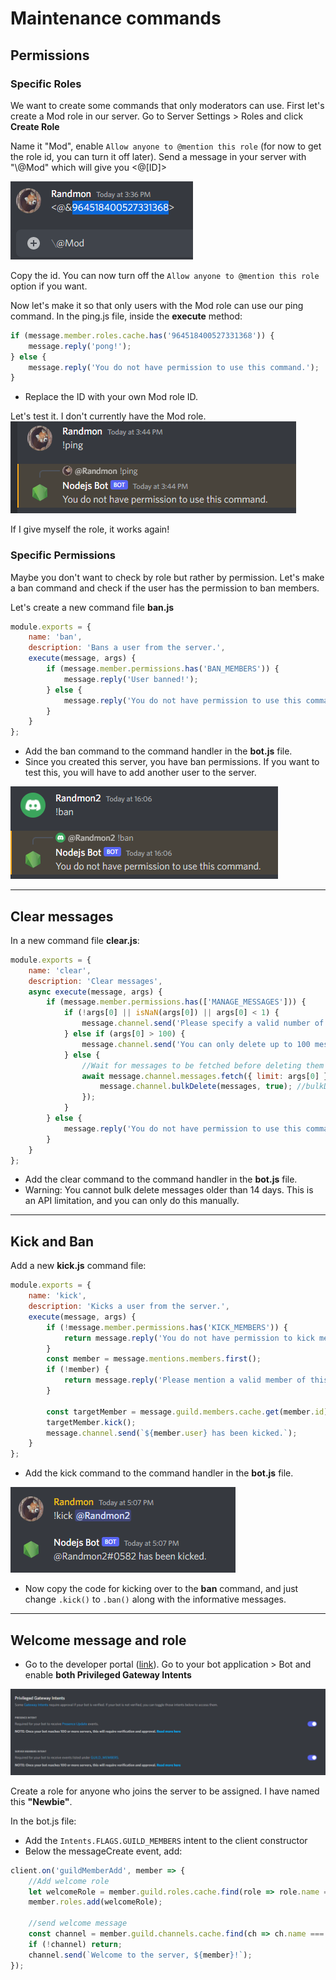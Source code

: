# Maintenance commands

## Permissions

### Specific Roles

We want to create some commands that only moderators can use.
First let's create a Mod role in our server. Go to Server Settings > Roles and click **Create Role**

Name it "Mod", enable `Allow anyone to @mention this role` (for now to get the role id, you can turn it off later). Send a message in your server with "\\@Mod" which will give you <@[ID]>

![mod role id](img/mod-role-id.png)

Copy the id. You can now turn off the `Allow anyone to @mention this role` option if you want.

Now let's make it so that only users with the Mod role can use our ping command. In the ping.js file, inside the **execute** method:

```js
if (message.member.roles.cache.has('964518400527331368')) {
    message.reply('pong!');
} else {
    message.reply('You do not have permission to use this command.');
}
```
 - Replace the ID with your own Mod role ID.

Let's test it. I don't currently have the Mod role.
![no permission](img/no-permission.png)

If I give myself the role, it works again!

### Specific Permissions

Maybe you don't want to check by role but rather by permission. Let's make a ban command and check if the user has the permission to ban members.

Let's create a new command file **ban.js**
```js
module.exports = {
    name: 'ban',
    description: 'Bans a user from the server.',
    execute(message, args) {
        if (message.member.permissions.has('BAN_MEMBERS')) {
            message.reply('User banned!');
        } else {
            message.reply('You do not have permission to use this command.');
        }
    }
};
```

 - Add the ban command to the command handler in the **bot.js** file.
 - Since you created this server, you have ban permissions. If you want to test this, you will have to add another user to the server.

![no permission](img/alt-no-permission.png)

---
## Clear messages

In a new command file **clear.js**:

```js
module.exports = {
    name: 'clear',
    description: 'Clear messages',
    async execute(message, args) {
        if (message.member.permissions.has(['MANAGE_MESSAGES'])) {
            if (!args[0] || isNaN(args[0]) || args[0] < 1) {
                message.channel.send('Please specify a valid number of messages to delete.');
            } else if (args[0] > 100) {
                message.channel.send('You can only delete up to 100 messages at a time.');
            } else {
                //Wait for messages to be fetched before deleting them
                await message.channel.messages.fetch({ limit: args[0] }).then(messages => {                    
                    message.channel.bulkDelete(messages, true); //bulkDelete(message list, filter old?)
                });
            }
        } else {
            message.reply('You do not have permission to use this command.');
        }
    }
};
```

 - Add the clear command to the command handler in the **bot.js** file.
 - Warning: You cannot bulk delete messages older than 14 days. This is an API limitation, and you can only do this manually.

---
## Kick and Ban

Add a new **kick.js** command file:

```js
module.exports = {
    name: 'kick',
    description: 'Kicks a user from the server.',
    execute(message, args) {
        if (!message.member.permissions.has('KICK_MEMBERS')) {
            return message.reply('You do not have permission to kick members.');
        }
        const member = message.mentions.members.first();
        if (!member) {
            return message.reply('Please mention a valid member of this server');
        }

        const targetMember = message.guild.members.cache.get(member.id);
        targetMember.kick();
        message.channel.send(`${member.user} has been kicked.`);
    }
};
```

 - Add the kick command to the command handler in the **bot.js** file.

![kicked](img/kicked.png)

 - Now copy the code for kicking over to the **ban** command, and just change `.kick()` to `.ban()` along with the informative messages.

 ---
 ## Welcome message and role

- Go to the developer portal ([link](https://discord.com/developers/applications)). Go to your bot application > Bot and enable **both Privileged Gateway Intents**

![privileged gateway intents](/img/privileged-gatweay-intents.png)

Create a role for anyone who joins the server to be assigned. I have named this **"Newbie"**.

In the bot.js file:
 - Add the `Intents.FLAGS.GUILD_MEMBERS` intent to the client constructor
 - Below the messageCreate event, add:

```js
client.on('guildMemberAdd', member => {
    //Add welcome role
    let welcomeRole = member.guild.roles.cache.find(role => role.name === 'Newbie');
    member.roles.add(welcomeRole);

    //send welcome message
    const channel = member.guild.channels.cache.find(ch => ch.name === 'welcome');
    if (!channel) return;
    channel.send(`Welcome to the server, ${member}!`);
});
```